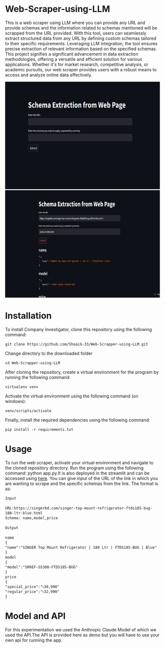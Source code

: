 # Web-Scraper-using-LLM
This is a web scraper using LLM where you can provide any URL and provide schemas and the information related to schemas mentioned will be scrapped from the URL provided. With this tool, users can seamlessly extract structured data from any URL by defining custom schemas tailored to their specific requirements. Leveraging LLM integration, the tool ensures precise extraction of relevant information based on the specified schemas. This project signifies a significant advancement in data extraction methodologies, offering a versatile and efficient solution for various applications. Whether it's for market research, competitive analysis, or academic pursuits, our web scraper provides users with a robust means to access and analyze online data effectively.

<img src = "Images/doc2.png" width="700" height="350">

<img src = "Images/doc1.png" width="700" height="350">


# Installation
To install Company Investigator, clone this repository using the following command:
```
git clone https://github.com/Shoaib-33/Web-Scrapper-using-LLM.git
```
Change directory to the downloaded folder
```
cd Web-Scrapper-using-LLM

```
After cloning the repository, create a virtual environment for the program by running the following command:
```
virtualenv venv
```
Activate the virtual environment using the following command (on windows):

```
venv/scripts/activate
```

Finally, install the required dependencies using the following command:
```
pip install -r requirements.txt
```

# Usage

To run the web scraper, activate your virtual environment and navigate to the cloned repository directory. Run the program using the following command: python app.py.It is also deployed in the streamlit and can be accessed using [here](https://web-scrapper-using-llm-eoq5s3dk4hmssicmskrrw3.streamlit.app/).
You can give input of the URL of the link in which you are wanting to scrape and the specific schemas from the link. The format is as:

```
Input
 
URL:https://singerbd.com/singer-top-mount-refrigerator-ftds185-bug-180-ltr-blue.html
Schema: name,model,price

Output

name
{
"name":"SINGER Top Mount Refrigerator | 180 Ltr | FTDS185-BUG | Blue"
}
model
{
"model":"SRREF-SS300-FTDS185-BUG"
}
price
{
"special_price":"৳30,990"
"regular_price":"৳32,990"
}
```

# Model and API
For this experimentation we used the Anthropic Claude Model of which we used the API.The API is provided here as demo but you will have to use your own api for running the app.
